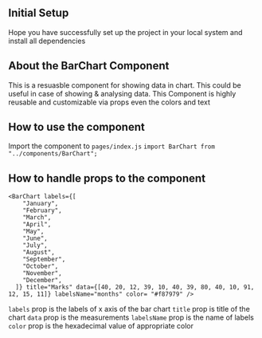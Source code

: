 ## Initial Setup

Hope you have successfully set up the project in your local system and install all dependencies

## About the BarChart Component

This is a resuasble component for showing data in chart. This could be useful in case of showing & analysing data. This Component is highly reusable and customizable via props even the colors and text

## How to use the component

Import the component to `pages/index.js`
`import BarChart from "../components/BarChart";`

## How to handle props to the component

```
<BarChart labels={[
    "January",
    "February",
    "March",
    "April",
    "May",
    "June",
    "July",
    "August",
    "September",
    "October",
    "November",
    "December",
  ]} title="Marks" data={[40, 20, 12, 39, 10, 40, 39, 80, 40, 10, 91, 12, 15, 11]} labelsName="months" color= "#f87979" />
```

`labels` prop is the labels of x axis of the bar chart
`title` prop is title of the chart
`data` prop is the measurements
`labelsName` prop is the name of labels
`color` prop is the hexadecimal value of appropriate color
